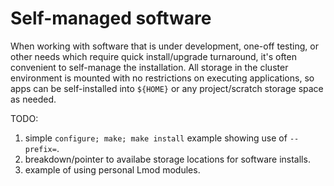 # Self-managed software

When working with software that is under development, one-off testing, or other
needs which require quick install/upgrade turnaround, it's often convenient to
self-manage the installation. All storage in the cluster environment is mounted
with no restrictions on executing applications, so apps can be self-installed
into `${HOME}` or any project/scratch storage space as needed.

TODO:

1. simple `configure; make; make install` example showing use of `--prefix=`.
1. breakdown/pointer to availabe storage locations for software installs.
1. example of using personal Lmod modules.
